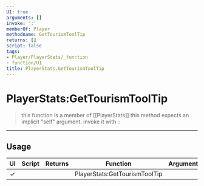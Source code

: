 ```yaml
---
UI: true
arguments: []
invoke: ':'
memberOf: Player
methodname: GetTourismToolTip
returns: []
script: false
tags:
- Player/PlayerStats/_function
- function/UI
title: PlayerStats.GetTourismToolTip
---
```

# PlayerStats:GetTourismToolTip
> this function is a member of [[PlayerStats]]
> this method expects an implicit "self" argument. invoke it with `:`
-----
## Usage
|  UI | Script | Returns | Function | Arguments |
|:---:|:------:|-------:|:--------:|:---------|
|✓| ||PlayerStats:GetTourismToolTip||
